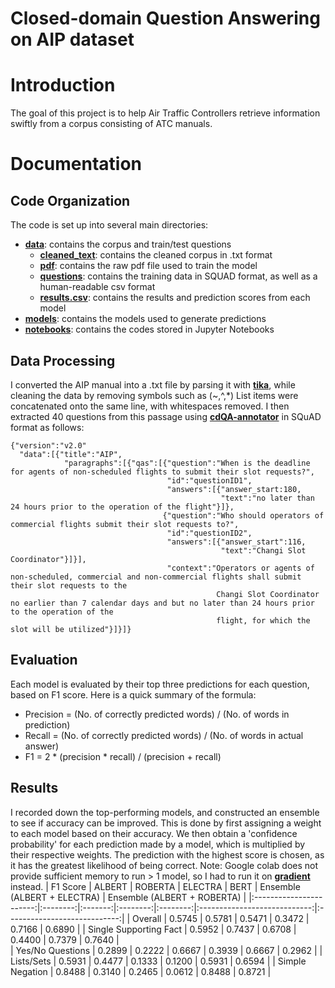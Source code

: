 # Closed-domain Question Answering on AIP dataset

# Introduction

The goal of this project is to help Air Traffic Controllers retrieve information swiftly from a corpus consisting of ATC manuals.

# Documentation

## Code Organization

The code is set up into several main directories:

- [**data**](https://github.com/TanJiaTing/AIP/tree/master/data): contains the corpus and train/test questions
  - [**cleaned_text**](https://github.com/TanJiaTing/AIP/tree/master/data/cleaned_text): contains the cleaned corpus in .txt format
  - [**pdf**](https://github.com/TanJiaTing/AIP/tree/master/data/pdf): contains the raw pdf file used to train the model
  - [**questions**](https://github.com/TanJiaTing/AIP/tree/master/data/questions): contains the training data in SQUAD format, as well as a human-readable csv format
  - [**results.csv**](https://github.com/TanJiaTing/AIP/blob/master/data/results.csv): contains the results and prediction scores from each model
- [**models**](https://github.com/TanJiaTing/AIP/tree/master/models): contains the models used to generate predictions
- [**notebooks**](https://github.com/TanJiaTing/AIP/tree/master/notebooks): contains the codes stored in Jupyter Notebooks

## Data Processing
I converted the AIP manual into a .txt file by parsing it with [**tika**](https://tika.apache.org/1.6/api/org/apache/tika/parser/Parser.html), while cleaning the data by removing symbols such as (~,^,\*) List items were concatenated onto the same line, with whitespaces removed.
I then extracted 40 questions from this passage using [**cdQA-annotator**](https://github.com/cdqa-suite/cdQA-annotator) in SQuAD format as follows:
```
{"version":"v2.0"
  "data":[{"title":"AIP",
            "paragraphs":[{"qas":[{"question":"When is the deadline for agents of non-scheduled flights to submit their slot requests?",
                                   "id":"questionID1",
                                   "answers":[{"answer_start:180,
                                               "text":"no later than 24 hours prior to the operation of the flight"}]},
                                  {"question":"Who should operators of commercial flights submit their slot requests to?",
                                   "id":"questionID2",
                                   "answers":[{"answer_start":116,
                                               "text":"Changi Slot Coordinator"}]}],
                                   "context":"Operators or agents of non-scheduled, commercial and non-commercial flights shall submit their slot requests to the 
                                              Changi Slot Coordinator no earlier than 7 calendar days and but no later than 24 hours prior to the operation of the
                                              flight, for which the slot will be utilized"}]}]}
```
## Evaluation
Each model is evaluated by their top three predictions for each question, based on F1 score. Here is a quick summary of the formula:
- Precision = (No. of correctly predicted words) / (No. of words in prediction)
- Recall = (No. of correctly predicted words) / (No. of words in actual answer)
- F1 = 2 * (precision * recall) / (precision + recall)

## Results
I recorded down the top-performing models, and constructed an ensemble to see if accuracy can be improved. This is done by first assigning a weight to each model based on their accuracy. We then obtain a 'confidence probability' for each prediction made by a model, which is multiplied by their respective weights. The prediction with the highest score is chosen, as it has the greatest likelihood of being correct. 
Note: Google colab does not provide sufficient memory to run > 1 model, so I had to run it on [**gradient**](https://gradient.paperspace.com/notebooks) instead.
| F1 Score                |  ALBERT  | ROBERTA |  ELECTRA |   BERT   | Ensemble (ALBERT + ELECTRA)  | Ensemble (ALBERT + ROBERTA)  |
|:-----------------------:|:--------:|:-------:|:--------:|:--------:|:----------------------------:|:----------------------------:|
| Overall                 |  0.5745  | 0.5781  |  0.5471  | 0.3472   |           0.7166             |           0.6890             | 
| Single Supporting Fact  |  0.5952  | 0.7437  |  0.6708  | 0.4400   |           0.7379             |           0.7640             |          
| Yes/No Questions        |  0.2899  | 0.2222  |  0.6667  | 0.3939   |           0.6667             |           0.2962             |
| Lists/Sets              |  0.5931  | 0.4477  |  0.1333  | 0.1200   |           0.5931             |           0.6594             |
| Simple Negation         |  0.8488  | 0.3140  |  0.2465  | 0.0612   |           0.8488             |           0.8721             |


